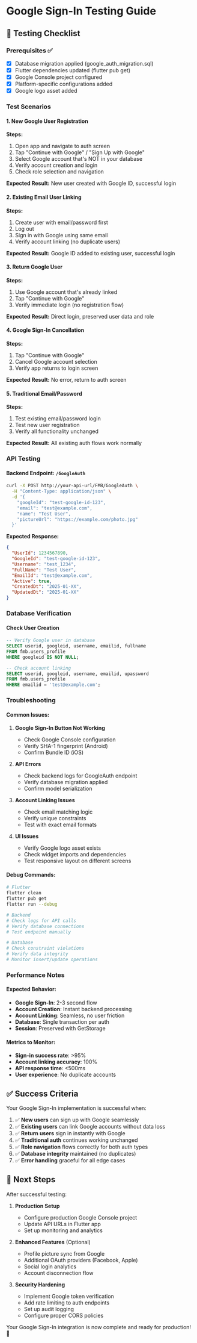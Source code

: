 # Google Sign-In Testing Guide

## 🧪 Testing Checklist

### Prerequisites ✅
- [x] Database migration applied (google_auth_migration.sql)
- [x] Flutter dependencies updated (flutter pub get)
- [x] Google Console project configured
- [x] Platform-specific configurations added
- [x] Google logo asset added

### Test Scenarios

#### 1. New Google User Registration
**Steps:**
1. Open app and navigate to auth screen
2. Tap "Continue with Google" / "Sign Up with Google" 
3. Select Google account that's NOT in your database
4. Verify account creation and login
5. Check role selection and navigation

**Expected Result:** New user created with Google ID, successful login

#### 2. Existing Email User Linking  
**Steps:**
1. Create user with email/password first
2. Log out
3. Sign in with Google using same email
4. Verify account linking (no duplicate users)

**Expected Result:** Google ID added to existing user, successful login

#### 3. Return Google User
**Steps:**
1. Use Google account that's already linked
2. Tap "Continue with Google"
3. Verify immediate login (no registration flow)

**Expected Result:** Direct login, preserved user data and role

#### 4. Google Sign-In Cancellation
**Steps:**
1. Tap "Continue with Google"
2. Cancel Google account selection
3. Verify app returns to login screen

**Expected Result:** No error, return to auth screen

#### 5. Traditional Email/Password
**Steps:**
1. Test existing email/password login
2. Test new user registration
3. Verify all functionality unchanged

**Expected Result:** All existing auth flows work normally

### API Testing

#### Backend Endpoint: `/GoogleAuth`
```bash
curl -X POST http://your-api-url/FMB/GoogleAuth \
  -H "Content-Type: application/json" \
  -d '{
    "googleId": "test-google-id-123",
    "email": "test@example.com", 
    "name": "Test User",
    "pictureUrl": "https://example.com/photo.jpg"
  }'
```

**Expected Response:**
```json
{
  "UserId": 1234567890,
  "GoogleId": "test-google-id-123",
  "Username": "test_1234",
  "FullName": "Test User",
  "EmailId": "test@example.com",
  "Active": true,
  "CreatedDt": "2025-01-XX",
  "UpdatedDt": "2025-01-XX"
}
```

### Database Verification

#### Check User Creation
```sql
-- Verify Google user in database
SELECT userid, googleid, username, emailid, fullname 
FROM fmb.users_profile 
WHERE googleid IS NOT NULL;

-- Check account linking
SELECT userid, googleid, username, emailid, upassword 
FROM fmb.users_profile 
WHERE emailid = 'test@example.com';
```

### Troubleshooting

#### Common Issues:

1. **Google Sign-In Button Not Working**
   - Check Google Console configuration
   - Verify SHA-1 fingerprint (Android)
   - Confirm Bundle ID (iOS)

2. **API Errors**
   - Check backend logs for GoogleAuth endpoint
   - Verify database migration applied
   - Confirm model serialization

3. **Account Linking Issues**
   - Check email matching logic
   - Verify unique constraints
   - Test with exact email formats

4. **UI Issues**
   - Verify Google logo asset exists
   - Check widget imports and dependencies
   - Test responsive layout on different screens

#### Debug Commands:

```bash
# Flutter
flutter clean
flutter pub get
flutter run --debug

# Backend 
# Check logs for API calls
# Verify database connections
# Test endpoint manually

# Database
# Check constraint violations
# Verify data integrity
# Monitor insert/update operations
```

### Performance Notes

#### Expected Behavior:
- **Google Sign-In**: 2-3 second flow
- **Account Creation**: Instant backend processing  
- **Account Linking**: Seamless, no user friction
- **Database**: Single transaction per auth
- **Session**: Preserved with GetStorage

#### Metrics to Monitor:
- **Sign-in success rate**: >95%
- **Account linking accuracy**: 100%
- **API response time**: <500ms
- **User experience**: No duplicate accounts

## ✅ Success Criteria

Your Google Sign-In implementation is successful when:

1. ✅ **New users** can sign up with Google seamlessly
2. ✅ **Existing users** can link Google accounts without data loss  
3. ✅ **Return users** sign in instantly with Google
4. ✅ **Traditional auth** continues working unchanged
5. ✅ **Role navigation** flows correctly for both auth types
6. ✅ **Database integrity** maintained (no duplicates)
7. ✅ **Error handling** graceful for all edge cases

## 🎯 Next Steps

After successful testing:

1. **Production Setup**
   - Configure production Google Console project
   - Update API URLs in Flutter app
   - Set up monitoring and analytics

2. **Enhanced Features** (Optional)
   - Profile picture sync from Google
   - Additional OAuth providers (Facebook, Apple)
   - Social login analytics
   - Account disconnection flow

3. **Security Hardening**
   - Implement Google token verification
   - Add rate limiting to auth endpoints
   - Set up audit logging
   - Configure proper CORS policies

Your Google Sign-In integration is now complete and ready for production! 🚀
